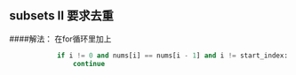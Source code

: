 ## subsets II 要求去重

####解法：
在for循环里加上


```py
            if i != 0 and nums[i] == nums[i - 1] and i != start_index:
                continue
```

